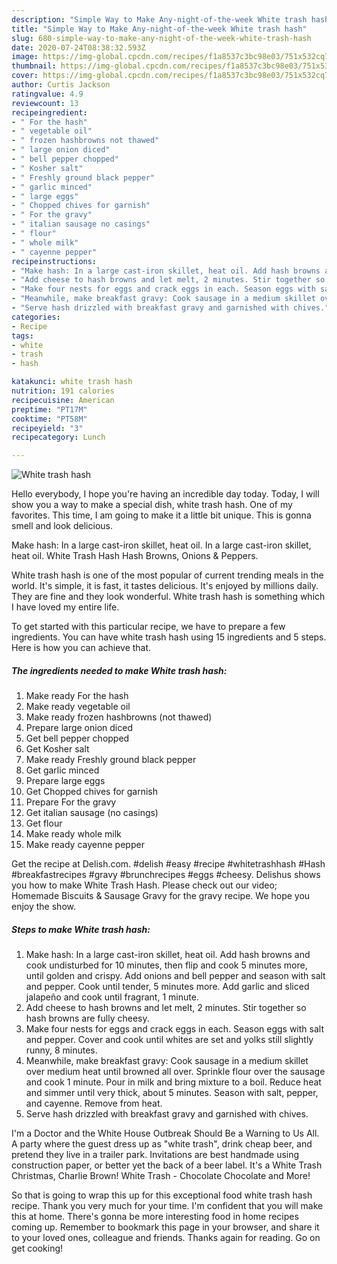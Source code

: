 ```yaml
---
description: "Simple Way to Make Any-night-of-the-week White trash hash"
title: "Simple Way to Make Any-night-of-the-week White trash hash"
slug: 680-simple-way-to-make-any-night-of-the-week-white-trash-hash
date: 2020-07-24T08:38:32.593Z
image: https://img-global.cpcdn.com/recipes/f1a8537c3bc98e03/751x532cq70/white-trash-hash-recipe-main-photo.jpg
thumbnail: https://img-global.cpcdn.com/recipes/f1a8537c3bc98e03/751x532cq70/white-trash-hash-recipe-main-photo.jpg
cover: https://img-global.cpcdn.com/recipes/f1a8537c3bc98e03/751x532cq70/white-trash-hash-recipe-main-photo.jpg
author: Curtis Jackson
ratingvalue: 4.9
reviewcount: 13
recipeingredient:
- " For the hash"
- " vegetable oil"
- " frozen hashbrowns not thawed"
- " large onion diced"
- " bell pepper chopped"
- " Kosher salt"
- " Freshly ground black pepper"
- " garlic minced"
- " large eggs"
- " Chopped chives for garnish"
- " For the gravy"
- " italian sausage no casings"
- " flour"
- " whole milk"
- " cayenne pepper"
recipeinstructions:
- "Make hash: In a large cast-iron skillet, heat oil. Add hash browns and cook undisturbed for 10 minutes, then flip and cook 5 minutes more, until golden and crispy. Add onions and bell pepper and season with salt and pepper. Cook until tender, 5 minutes more. Add garlic and sliced jalapeño and cook until fragrant, 1 minute."
- "Add cheese to hash browns and let melt, 2 minutes. Stir together so hash browns are fully cheesy."
- "Make four nests for eggs and crack eggs in each. Season eggs with salt and pepper. Cover and cook until whites are set and yolks still slightly runny, 8 minutes."
- "Meanwhile, make breakfast gravy: Cook sausage in a medium skillet over medium heat until browned all over. Sprinkle flour over the sausage and cook 1 minute. Pour in milk and bring mixture to a boil. Reduce heat and simmer until very thick, about 5 minutes. Season with salt, pepper, and cayenne. Remove from heat."
- "Serve hash drizzled with breakfast gravy and garnished with chives."
categories:
- Recipe
tags:
- white
- trash
- hash

katakunci: white trash hash 
nutrition: 191 calories
recipecuisine: American
preptime: "PT17M"
cooktime: "PT58M"
recipeyield: "3"
recipecategory: Lunch

---
```



![White trash hash](https://img-global.cpcdn.com/recipes/f1a8537c3bc98e03/751x532cq70/white-trash-hash-recipe-main-photo.jpg)

Hello everybody, I hope you're having an incredible day today. Today, I will show you a way to make a special dish, white trash hash. One of my favorites. This time, I am going to make it a little bit unique. This is gonna smell and look delicious.

Make hash: In a large cast-iron skillet, heat oil. In a large cast-iron skillet, heat oil. White Trash Hash Hash Browns, Onions &amp; Peppers.

White trash hash is one of the most popular of current trending meals in the world. It's simple, it is fast, it tastes delicious. It's enjoyed by millions daily. They are fine and they look wonderful. White trash hash is something which I have loved my entire life.


To get started with this particular recipe, we have to prepare a few ingredients. You can have white trash hash using 15 ingredients and 5 steps. Here is how you can achieve that.

<!--inarticleads1-->

##### The ingredients needed to make White trash hash:

1. Make ready  For the hash
1. Make ready  vegetable oil
1. Make ready  frozen hashbrowns (not thawed)
1. Prepare  large onion diced
1. Get  bell pepper chopped
1. Get  Kosher salt
1. Make ready  Freshly ground black pepper
1. Get  garlic minced
1. Prepare  large eggs
1. Get  Chopped chives for garnish
1. Prepare  For the gravy
1. Get  italian sausage (no casings)
1. Get  flour
1. Make ready  whole milk
1. Make ready  cayenne pepper


Get the recipe at Delish.com. #delish #easy #recipe #whitetrashhash #Hash #breakfastrecipes #gravy #brunchrecipes #eggs #cheesy. Delishus shows you how to make White Trash Hash. Please check out our video; Homemade Biscuits &amp; Sausage Gravy for the gravy recipe. We hope you enjoy the show. 

<!--inarticleads2-->

##### Steps to make White trash hash:

1. Make hash: In a large cast-iron skillet, heat oil. Add hash browns and cook undisturbed for 10 minutes, then flip and cook 5 minutes more, until golden and crispy. Add onions and bell pepper and season with salt and pepper. Cook until tender, 5 minutes more. Add garlic and sliced jalapeño and cook until fragrant, 1 minute.
1. Add cheese to hash browns and let melt, 2 minutes. Stir together so hash browns are fully cheesy.
1. Make four nests for eggs and crack eggs in each. Season eggs with salt and pepper. Cover and cook until whites are set and yolks still slightly runny, 8 minutes.
1. Meanwhile, make breakfast gravy: Cook sausage in a medium skillet over medium heat until browned all over. Sprinkle flour over the sausage and cook 1 minute. Pour in milk and bring mixture to a boil. Reduce heat and simmer until very thick, about 5 minutes. Season with salt, pepper, and cayenne. Remove from heat.
1. Serve hash drizzled with breakfast gravy and garnished with chives.


I&#39;m a Doctor and the White House Outbreak Should Be a Warning to Us All. A party where the guest dress up as &#34;white trash&#34;, drink cheap beer, and pretend they live in a trailer park. Invitations are best handmade using construction paper, or better yet the back of a beer label. It&#39;s a White Trash Christmas, Charlie Brown! White Trash - Chocolate Chocolate and More! 

So that is going to wrap this up for this exceptional food white trash hash recipe. Thank you very much for your time. I'm confident that you will make this at home. There's gonna be more interesting food in home recipes coming up. Remember to bookmark this page in your browser, and share it to your loved ones, colleague and friends. Thanks again for reading. Go on get cooking!
